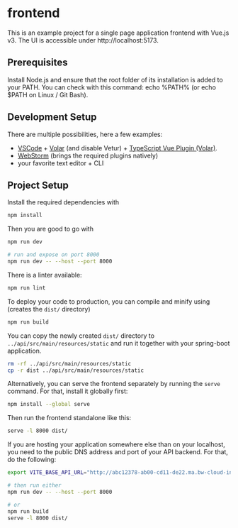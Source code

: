 # frontend

This is an example project for a single page application frontend with Vue.js v3. The UI is accessible under http://localhost:5173.

## Prerequisites

Install Node.js and ensure that the root folder of its installation is added to your PATH. You can check with this command: echo %PATH% (or echo $PATH on Linux / Git Bash).

## Development Setup

There are multiple possibilities, here a few examples:
- [VSCode](https://code.visualstudio.com/) + [Volar](https://marketplace.visualstudio.com/items?itemName=Vue.volar) (and disable Vetur) + [TypeScript Vue Plugin (Volar)](https://marketplace.visualstudio.com/items?itemName=Vue.vscode-typescript-vue-plugin).
- [WebStorm](https://www.jetbrains.com/webstorm/) (brings the required plugins natively)
- your favorite text editor + CLI

## Project Setup

Install the required dependencies with
```sh
npm install
```

Then you are good to go with
```sh
npm run dev

# run and expose on port 8000
npm run dev -- --host --port 8000
```

There is a linter available:
```sh
npm run lint
```

To deploy your code to production, you can compile and minify using (creates the `dist/` directory)
```sh
npm run build
```

You can copy the newly created `dist/` directory to `../api/src/main/resources/static` and run it together with your spring-boot application.
```sh
rm -rf ../api/src/main/resources/static
cp -r dist ../api/src/main/resources/static
```

Alternatively, you can serve the frontend separately by running the `serve` command. For that, install it globally first:
```sh
npm install --global serve
```

Then run the frontend standalone like this:
```sh
serve -l 8000 dist/
```

If you are hosting your application somewhere else than on your localhost, you need to the public DNS address and port of your API backend.
For that, do the following:
```sh
export VITE_BASE_API_URL="http://abc12378-ab00-cd11-de22.ma.bw-cloud-instance.org:8001"

# then run either
npm run dev -- --host --port 8000

# or
npm run build
serve -l 8000 dist/
```
